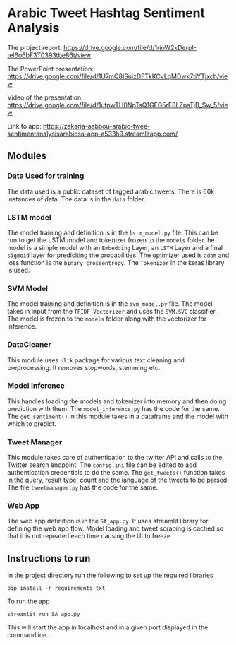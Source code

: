 # Arabic Tweet Hashtag Sentiment Analysis

The project report:
https://drive.google.com/file/d/1rjoW2kDerpI-tel6o6bF3T0393tbe86t/view

The PowerPoint presentation:
https://drive.google.com/file/d/1U7mQ8lSuizDFTkKCvLqMDwk7tiYTjxch/view

Video of the presentation:
https://drive.google.com/file/d/1utpwTH0NpTsQ1GFG5rF8LZpsTjB_Sw_5/view

Link to app:
https://zakaria-aabbou-arabic-twee-sentimentanalysisarabicsa-app-a533h9.streamlitapp.com/


## Modules 
### Data Used for training

The data used is a public dataset of tagged arabic tweets. There is 60k instances of data.
The data is in the `data` folder.
### LSTM model

The model training and definition is in the `lstm_model.py` file. 
This can be run to get the LSTM model and tokenizer frozen to the `models` folder. 
he model is a simple model with an `Embedding` Layer, an `LSTM` Layer and a final 
`sigmoid` layer for prediciting the probabilities. The optimizer used is `adam` and 
loss function is the `binary_crossentropy`. The `Tokenizer` in the keras library is used.

### SVM Model
The model training and definition is in the `svm_model.py` file.
The model takes in input from the `TFIDF Vectorizer` and uses the `SVM.SVC` classifier.
The model is frozen to the `models` folder along with the vectorizer for inference.

### DataCleaner

This module uses `nltk` package for various text cleaning and preprocessing. It removes stopwords, stemming etc.

### Model Inference

This handles loading the models and tokenizer into memory and then doing prediction with them.
The `model_inference.py` has the code for the same.
The `get_sentiment()` in this module takes in a dataframe and the model with which to predict.

### Tweet Manager

This module takes care of authentication to the twitter API and calls to the Twitter search endpoint.
The `config.ini` file can be edited to add authentication credentials to do the same. 
The `get_tweets()` function takes in the query, result type, count and the language of the tweets to be parsed.
The file `tweetmanager.py` has the code for the same.

### Web App

The web app definition is in the `SA_app.py`. It uses streamlit library for defining the web app flow. Model loading 
and tweet scraping is cached so that it is not repeated each time causing the UI to freeze.


## Instructions to run

In the project directory run the following to set up the required libraries

`pip install -r requirements.txt`

To run the app

`streamlit run SA_app.py`

This will start the app in localhost and in a given port displayed in the commandline.
